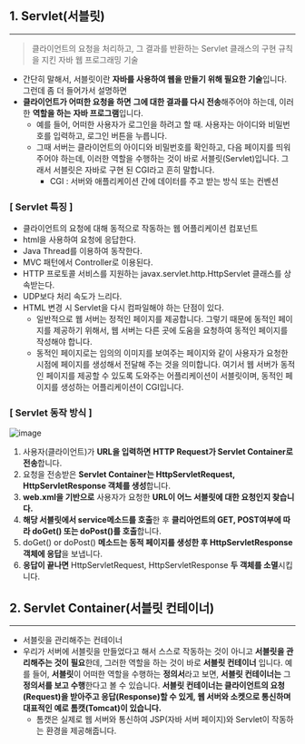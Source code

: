 ## **1. Servlet(서블릿)**

---

> 클라이언트의 요청을 처리하고, 그 결과를 반환하는 Servlet 클래스의 구현 규칙을 지킨 자바 웹 프로그래밍 기술
> 
- 간단히 말해서, 서블릿이란 **자바를 사용하여 웹을 만들기 위해 필요한 기술**입니다. 그런데 좀 더 들어가서 설명하면
- **클라이언트가 어떠한 요청을 하면** **그에 대한 결과를 다시 전송**해주어야 하는데, 이러한 **역할을 하는** **자바 프로그램**입니다.
    - 예를 들어, 어떠한 사용자가 로그인을 하려고 할 때. 사용자는 아이디와 비밀번호를 입력하고, 로그인 버튼을 누릅니다.
    - 그때 서버는 클라이언트의 아이디와 비밀번호를 확인하고, 다음 페이지를 띄워주어야 하는데, 이러한 역할을 수행하는 것이 바로 서블릿(Servlet)입니다. 
    그래서 서블릿은 자바로 구현 된 CGI라고 흔히 말합니다.
        - CGI : 서버와 애플리케이션 간에 데이터를 주고 받는 방식 또는 컨벤션

### **[ Servlet 특징 ]**

- 클라이언트의 요청에 대해 동적으로 작동하는 웹 어플리케이션 컴포넌트
- html을 사용하여 요청에 응답한다.
- Java Thread를 이용하여 동작한다.
- MVC 패턴에서 Controller로 이용된다.
- HTTP 프로토콜 서비스를 지원하는 javax.servlet.http.HttpServlet 클래스를 상속받는다.
- UDP보다 처리 속도가 느리다.
- HTML 변경 시 Servlet을 다시 컴파일해야 하는 단점이 있다.
    - 일반적으로 웹 서버는 정적인 페이지를 제공합니다. 그렇기 때문에 동적인 페이지를 제공하기 위해서, 웹 서버는 다른 곳에 도움을 요청하여 동적인 페이지를 작성해야 합니다.
    - 동적인 페이지로는 임의의 이미지를 보여주는 페이지와 같이 
    사용자가 요청한 시점에 페이지를 생성해서 전달해 주는 것을 의미합니다. 
    여기서 웹 서버가 동적인 페이지를 제공할 수 있도록 도와주는 어플리케이션이 서블릿이며, 동적인 페이지를 생성하는 어플리케이션이 CGI입니다.

### **[ Servlet 동작 방식 ]**

![image](https://user-images.githubusercontent.com/109019062/211196499-723ac102-9528-4d88-8577-c4de83671f7a.png)

1. 사용자(클라이언트)가 **URL을 입력하면** **HTTP Request가 Servlet Container로 전송**합니다.
2. 요청을 전송받은 **Servlet Container는 HttpServletRequest, HttpServletResponse 객체를 생성**합니다.
3. **web.xml을 기반으로** 사용자가 요청한 **URL이 어느 서블릿에 대한 요청인지 찾습니다.**
4. **해당 서블릿에서 service메소드를 호출**한 후 **클리아언트의 GET, POST여부에 따라 doGet() 또는 doPost()를 호출**합니다.
5. doGet() or doPost() **메소드는 동적 페이지를 생성한 후 HttpServletResponse객체에 응답**을 보냅니다.
6. **응답이 끝나면** HttpServletRequest, HttpServletResponse **두 객체를 소멸**시킵니다.

## 2. Servlet Container(서블릿 컨테이너)

---

- 서블릿을 관리해주는 컨테이너
- 우리가 서버에 서블릿을 만들었다고 해서 스스로 작동하는 것이 아니고 **서블릿을 관리해주는 것이 필요**한데, 그러한 역할을 하는 것이 바로 **서블릿 컨테이너** 입니다. 
예를 들어, **서블릿**이 어떠한 역할을 수행하는 **정의서**라고 보면, **서블릿 컨테이너는** 그 **정의서를 보고 수행**한다고 볼 수 있습니다. **서블릿 컨테이너는 클라이언트의 요청(Request)을 받아주고 응답(Response)할 수 있게, 웹 서버와 소켓으로 통신하며 대표적인 예로 톰캣(Tomcat)이 있습니다.**
    - 톰캣은 실제로 웹 서버와 통신하여 JSP(자바 서버 페이지)와 Servlet이 작동하는 환경을 제공해줍니다.
